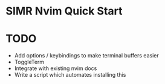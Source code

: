 # SIMR Nvim Quick Start

# TODO

- Add options / keybindings to make terminal buffers easier
- ToggleTerm
- Integrate with existing nvim docs
- Write a script which automates installing this

